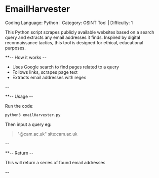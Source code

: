 # EmailHarvester

Coding Language: Python | Category: OSINT Tool | Difficulty: 1

This Python script scrapes publicly available websites based on a search query and extracts any email addresses it finds. Inspired by digital reconnaissance tactics, this tool is designed for ethical, educational purposes.

**-- How it works --

- Uses Google search to find pages related to a query
- Follows links, scrapes page text
- Extracts email addresses with regex

--

**-- Usage --

Run the code:
```bash
python3 emailHarvester.py
```
Then input a query eg: 
>"@cam.ac.uk" site:cam.ac.uk

--

**-- Return --

This will return a series of found email addresses

--
